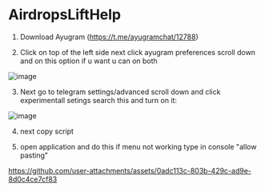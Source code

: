 # AirdropsLiftHelp

1. Download
Ayugram (https://t.me/ayugramchat/12788)

2. Click on top of the left side
next click ayugram preferences
scroll down and on this option if u want u can on both

![image](https://github.com/user-attachments/assets/ae8d0bc6-7b16-487b-9883-5911c7690f07)

3. Next go to telegram settings/advanced scroll down and click experimentall setings
search this and turn on it:

![image](https://github.com/user-attachments/assets/8ede3a8f-a608-4598-81bb-ba9569c0bfcf)


4. next copy script 

5. open application and do this if menu not working type in console "allow pasting"

https://github.com/user-attachments/assets/0adc113c-803b-429c-ad9e-8d0c4ce7cf83

